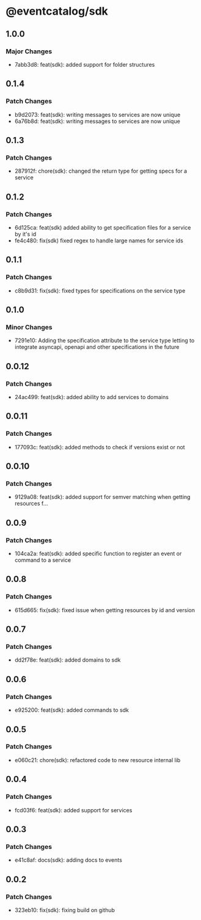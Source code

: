 # @eventcatalog/sdk

## 1.0.0

### Major Changes

- 7abb3d8: feat(sdk): added support for folder structures

## 0.1.4

### Patch Changes

- b9d2073: feat(sdk): writing messages to services are now unique
- 6a76b8d: feat(sdk): writing messages to services are now unique

## 0.1.3

### Patch Changes

- 287912f: chore(sdk): changed the return type for getting specs for a service

## 0.1.2

### Patch Changes

- 6d125ca: feat(sdk) added ability to get specification files for a service by it's id
- fe4c480: fix(sdk) fixed regex to handle large names for service ids

## 0.1.1

### Patch Changes

- c8b9d31: fix(sdk): fixed types for specifications on the service type

## 0.1.0

### Minor Changes

- 7291e10: Adding the specification attribute to the service type letting to integrate asyncapi, openapi and other specifications in the future

## 0.0.12

### Patch Changes

- 24ac499: feat(sdk): added ability to add services to domains

## 0.0.11

### Patch Changes

- 177093c: feat(sdk): added methods to check if versions exist or not

## 0.0.10

### Patch Changes

- 9129a08: feat(sdk): added support for semver matching when getting resources f…

## 0.0.9

### Patch Changes

- 104ca2a: feat(sdk): added specific function to register an event or command to a service

## 0.0.8

### Patch Changes

- 615d665: fix(sdk): fixed issue when getting resources by id and version

## 0.0.7

### Patch Changes

- dd2f78e: feat(sdk): added domains to sdk

## 0.0.6

### Patch Changes

- e925200: feat(sdk): added commands to sdk

## 0.0.5

### Patch Changes

- e060c21: chore(sdk): refactored code to new resource internal lib

## 0.0.4

### Patch Changes

- fcd03f6: feat(sdk): added support for services

## 0.0.3

### Patch Changes

- e41c8af: docs(sdk): adding docs to events

## 0.0.2

### Patch Changes

- 323eb10: fix(sdk): fixing build on github
